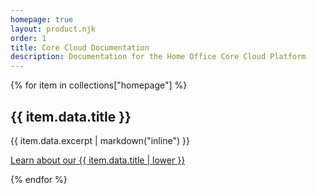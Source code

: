 ```yaml
---
homepage: true
layout: product.njk
order: 1
title: Core Cloud Documentation
description: Documentation for the Home Office Core Cloud Platform
---
```

<div class="flex-items">
{% for item in collections["homepage"] %}
  <div>
    <h2 class="govuk-heading-m govuk-!-font-size-27">{{ item.data.title }}</h2>
    <p class="govuk-body">{{ item.data.excerpt | markdown("inline") }}</p>
    <p class="govuk-body"><a class="govuk-link govuk-!-font-weight-bold" href="{{ item.url | url }}">Learn about our {{ item.data.title | lower }}</a></p>
  </div>
{% endfor %}
<div></div><!-- Required to ensure alignment in flex layout -->
</div>
